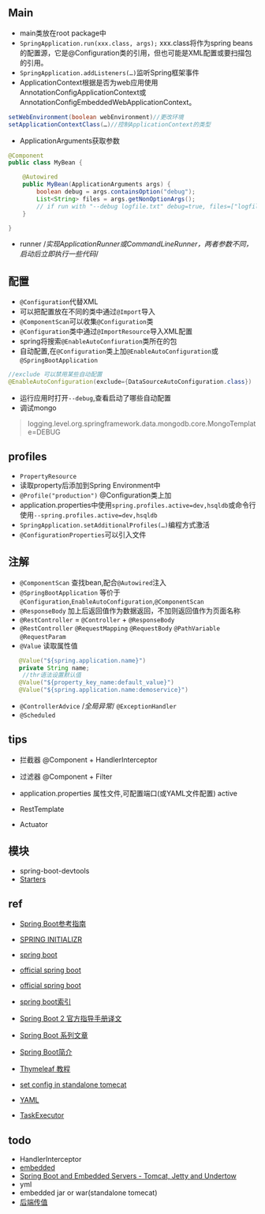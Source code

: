 ## Main

+ main类放在root package中
+ `SpringApplication.run(xxx.class, args);` xxx.class将作为spring beans的配置源，它是@Configuration类的引用，但也可能是XML配置或要扫描包的引用。
+ `SpringApplication.addListeners(…)`监听Spring框架事件
+ ApplicationContext根据是否为web应用使用AnnotationConfigApplicationContext或AnnotationConfigEmbeddedWebApplicationContext。
```java
setWebEnvironment(boolean webEnvironment)//更改环境
setApplicationContextClass(…)//控制ApplicationContext的类型
```
+ ApplicationArguments获取参数
```java
@Component
public class MyBean {

    @Autowired
    public MyBean(ApplicationArguments args) {
        boolean debug = args.containsOption("debug");
        List<String> files = args.getNonOptionArgs();
        // if run with "--debug logfile.txt" debug=true, files=["logfile.txt"]
    }

}
```

+ runner /*实现ApplicationRunner或CommandLineRunner，两者参数不同，启动后立即执行一些代码*/


## 配置

+ `@Configuration`代替XML
+ 可以把配置放在不同的类中通过`@Import`导入
+ `@ComponentScan`可以收集`@Configuration`类
+ `@Configuration`类中通过`@ImportResource`导入XML配置
+ spring将搜索`@EnableAutoConfiuration`类所在的包
+ 自动配置,在`@Configuration`类上加`@EnableAutoConfiguration`或`@SpringBootApplication`
```java
//exclude 可以禁用某些自动配置
@EnableAutoConfiguration(exclude={DataSourceAutoConfiguration.class})
```
+ 运行应用时打开`--debug`,查看启动了哪些自动配置
+ 调试mongo
>logging.level.org.springframework.data.mongodb.core.MongoTemplate=DEBUG

## profiles

+ `PropertyResource`
+ 读取property后添加到Spring Environment中
+ `@Profile("production")` @Configuration类上加
+ application.properties中使用`spring.profiles.active=dev,hsqldb`或命令行使用`--spring.profiles.active=dev,hsqldb`
+ `SpringApplication.setAdditionalProfiles(…)`编程方式激活
+ `@ConfigurationProperties`可以引入文件


## 注解

+ `@ComponentScan` 查找bean,配合`@Autowired`注入
+ `@SpringBootApplication` 等价于`@Configuration`,`EnableAutoConfiguration`,`@ComponentScan`
+ `@ResponseBody` 加上后返回值作为数据返回，不加则返回值作为页面名称
+ `@RestController` = `@Controller` + `@ResponseBody`
+ `@RestController` `@RequestMapping` `@RequestBody` `@PathVariable` `@RequestParam`
+ `@Value`  读取属性值
```java
   @Value("${spring.application.name}")
   private String name;
    //thr语法设置默认值
   @Value("${property_key_name:default_value}")
   @Value("${spring.application.name:demoservice}")
```
+ `@ControllerAdvice` /*全局异常*/  `@ExceptionHandler`
+ `@Scheduled`



## tips


+ 拦截器 @Component + HandlerInterceptor

+ 过滤器 @Component + Filter

+ application.properties 属性文件,可配置端口(或YAML文件配置) active

+ RestTemplate

+ Actuator

## 模块

+ spring-boot-devtools
+ [Starters](https://qbgbook.gitbooks.io/spring-boot-reference-guide-zh/III.%20Using%20Spring%20Boot/13.5.%20Starters.html)

## ref

+ [Spring Boot参考指南](https://qbgbook.gitbooks.io/spring-boot-reference-guide-zh/)
+ [SPRING INITIALIZR](https://start.spring.io/)
+ [spring boot](https://github.com/ityouknow/spring-boot-examples)
+ [official spring boot](https://spring.io/projects/spring-boot)
+ [official spring boot](https://docs.spring.io/spring-boot/docs/1.4.1.RELEASE/reference/htmlsingle/#boot-features-external-config-profile-specific-properties)
+ [spring boot索引](http://springboot.fun/)

+ [Spring Boot 2 官方指导手册译文](https://www.jianshu.com/p/e7e3ff541bfb)
+ [Spring Boot 系列文章](http://www.ityouknow.com/spring-boot.html)
+ [Spring Boot简介](https://www.yiibai.com/spring-boot/)


+ [Thymeleaf 教程](https://waylau.gitbooks.io/thymeleaf-tutorial/content/)
+ [set config in standalone tomecat](https://stackoverflow.com/questions/43657626/server-session-timeout-in-application-yml-is-not-used-when-deployed-to-a-tomcat)
+ [YAML](https://www.jianshu.com/p/97222440cd08)
+ [TaskExecutor](https://docs.spring.io/spring/docs/4.2.x/spring-framework-reference/html/scheduling.html)


## todo

+ HandlerInterceptor
+ [embedded](https://docs.spring.io/spring-boot/docs/current/reference/html/howto-embedded-web-servers.html)
+ [Spring Boot and Embedded Servers - Tomcat, Jetty and Undertow](http://www.springboottutorial.com/spring-boot-with-embedded-servers-tomcat-jetty)
+ yml
+ embedded jar or war(standalone tomecat)
+ [后端传值](https://blog.csdn.net/bear_lam/article/details/80278590)